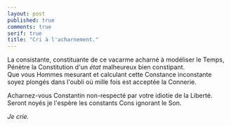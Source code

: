 ```yaml
---
layout: post
published: true
comments: true
serif: true
title: "Cri à l'acharnement."
---
```

La consistante, constituante de ce vacarme acharné à modéliser le Temps,  
Pénètre la Constitution d'un *état* malheureux bien constipant.  
Que vous Hommes mesurant et calculant cette Constance inconstante soyez plongés dans l'oubli où mille fois est acceptée la Connerie.

Acharnez-vous Constantin non-respecté par votre idiotie de la Liberté.  
Seront noyés je l'espère les constants Cons ignorant le Son.  

*Je crie.*
